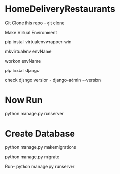 # HomeDeliveryRestaurants

Git Clone this repo - git clone 



Make Virtual Environment 

pip install virtualenvwrapper-win

mkvirtualenv envName

workon envName

pip install django

check django version - django-admin --version



# Now Run 
python manage.py runserver



# Create Database
python manage.py makemigrations

python manage.py migrate

Run- python manage.py runserver

